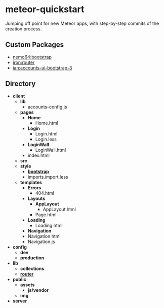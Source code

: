 # meteor-quickstart

Jumping off point for new Meteor apps, with step-by-step commits of the creation process.

## Custom Packages

* [nemo64:bootstrap](https://github.com/Nemo64/meteor-bootstrap)
* [iron:router](https://github.com/iron-meteor/iron-router)
* [ian:accounts-ui-bootstrap-3](https://github.com/ianmartorell/meteor-accounts-ui-bootstrap-3)

## Directory

- **client**
  - **lib**
    - accounts-config.js
  - **pages**
    - **Home**
      - Home.html
    - **Login**
      - Login.html
      - Login.less
    - **LoginWall**
      - LoginWall.html
    - index.html
  - **src**
  - **style**
    - **[bootstrap](https://github.com/Nemo64/meteor-bootstrap)**
    - imports.import.less
  - **templates**
    - **Errors**
      - 404.html
    - **Layouts**
      - **AppLayout**
        - AppLayout.html
      - Page.html
    - **Loading**
      - Loading.html
    - **Navigation**
     - Navigation.html
     - Navigation.js
- **config**
  - **dev**
  - **production**
- **lib**
  - **collections**
  - **[router](https://github.com/iron-meteor/iron-router)**
- **public**
	- **assets**
	  - **js/vendor**
	- **img**
- **server**
